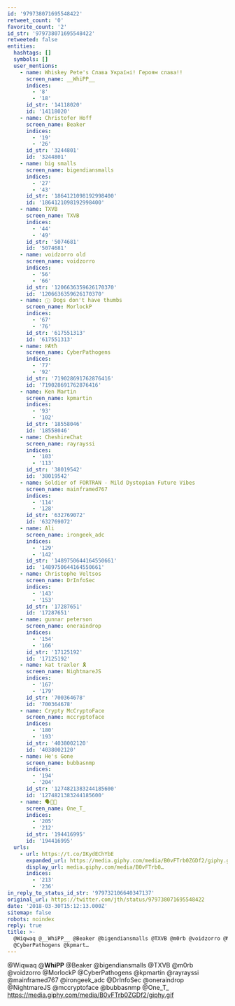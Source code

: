 ```yaml
---
id: '979738071695548422'
retweet_count: '0'
favorite_count: '2'
id_str: '979738071695548422'
retweeted: false
entities:
  hashtags: []
  symbols: []
  user_mentions:
    - name: Whiskey Pete's Слава Україні! Героям слава!!
      screen_name: __WhiPP__
      indices:
        - '8'
        - '18'
      id_str: '14118020'
      id: '14118020'
    - name: Christofer Hoff
      screen_name: Beaker
      indices:
        - '19'
        - '26'
      id_str: '3244801'
      id: '3244801'
    - name: big smalls
      screen_name: bigendiansmalls
      indices:
        - '27'
        - '43'
      id_str: '1864121098192998400'
      id: '1864121098192998400'
    - name: TXVB
      screen_name: TXVB
      indices:
        - '44'
        - '49'
      id_str: '5074681'
      id: '5074681'
    - name: voidzorro old
      screen_name: voidzorro
      indices:
        - '56'
        - '66'
      id_str: '1206636359626170370'
      id: '1206636359626170370'
    - name: ⓘ Dogs don't have thumbs
      screen_name: MorlockP
      indices:
        - '67'
        - '76'
      id_str: '617551313'
      id: '617551313'
    - name: ⱣȺŧħ
      screen_name: CyberPathogens
      indices:
        - '77'
        - '92'
      id_str: '719028691762876416'
      id: '719028691762876416'
    - name: Ken Martin
      screen_name: kpmartin
      indices:
        - '93'
        - '102'
      id_str: '18558046'
      id: '18558046'
    - name: CheshireChat
      screen_name: rayrayssi
      indices:
        - '103'
        - '113'
      id_str: '38019542'
      id: '38019542'
    - name: Soldier of FORTRAN - Mild Dystopian Future Vibes
      screen_name: mainframed767
      indices:
        - '114'
        - '128'
      id_str: '632769072'
      id: '632769072'
    - name: Ali
      screen_name: irongeek_adc
      indices:
        - '129'
        - '142'
      id_str: '1489750644164550661'
      id: '1489750644164550661'
    - name: Christophe Veltsos
      screen_name: DrInfoSec
      indices:
        - '143'
        - '153'
      id_str: '17287651'
      id: '17287651'
    - name: gunnar peterson
      screen_name: oneraindrop
      indices:
        - '154'
        - '166'
      id_str: '17125192'
      id: '17125192'
    - name: kat traxler 🎗️
      screen_name: NightmareJS
      indices:
        - '167'
        - '179'
      id_str: '700364678'
      id: '700364678'
    - name: Crypty McCryptoFace
      screen_name: mccryptoface
      indices:
        - '180'
        - '193'
      id_str: '4038002120'
      id: '4038002120'
    - name: He's Gone
      screen_name: bubbasnmp
      indices:
        - '194'
        - '204'
      id_str: '1274821383244185600'
      id: '1274821383244185600'
    - name: 🗣📢🚫
      screen_name: One_T_
      indices:
        - '205'
        - '212'
      id_str: '194416995'
      id: '194416995'
  urls:
    - url: https://t.co/IKydEChYbE
      expanded_url: https://media.giphy.com/media/B0vFTrb0ZGDf2/giphy.gif
      display_url: media.giphy.com/media/B0vFTrb0…
      indices:
        - '213'
        - '236'
in_reply_to_status_id_str: '979732106640347137'
original_url: https://twitter.com/jth/status/979738071695548422
date: '2018-03-30T15:12:13.000Z'
sitemap: false
robots: noindex
reply: true
title: >-
  @Wiqwaq @__WhiPP__ @Beaker @bigendiansmalls @TXVB @m0rb @voidzorro @MorlockP
  @CyberPathogens @kpmart…
---
```


@Wiqwaq @__WhiPP__ @Beaker @bigendiansmalls @TXVB @m0rb @voidzorro @MorlockP @CyberPathogens @kpmartin @rayrayssi @mainframed767 @irongeek_adc @DrInfoSec @oneraindrop @NightmareJS @mccryptoface @bubbasnmp @One_T_ https://media.giphy.com/media/B0vFTrb0ZGDf2/giphy.gif